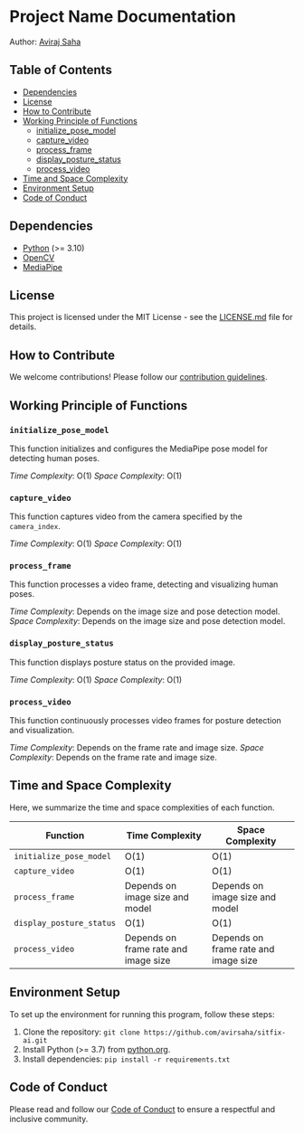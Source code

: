 # Project Name Documentation

Author: [Aviraj Saha](mailto:aviraj.saha@outlook.com)

## Table of Contents

- [Dependencies](#dependencies)
- [License](#license)
- [How to Contribute](#how-to-contribute)
- [Working Principle of Functions](#working-principle-of-functions)
  - [initialize_pose_model](#initialize_pose_model)
  - [capture_video](#capture_video)
  - [process_frame](#process_frame)
  - [display_posture_status](#display_posture_status)
  - [process_video](#process_video)
- [Time and Space Complexity](#time-and-space-complexity)
- [Environment Setup](#environment-setup)
- [Code of Conduct](#code-of-conduct)

## Dependencies

- [Python](https://www.python.org/) (>= 3.10)
- [OpenCV](https://opencv.org/)
- [MediaPipe](https://mediapipe.dev/)

## License

This project is licensed under the MIT License - see the [LICENSE.md](LICENSE.md) file for details.

## How to Contribute

We welcome contributions! Please follow our [contribution guidelines](CONTRIBUTING.md).

## Working Principle of Functions

### `initialize_pose_model`

This function initializes and configures the MediaPipe pose model for detecting human poses.

*Time Complexity*: O(1)
*Space Complexity*: O(1)

### `capture_video`

This function captures video from the camera specified by the `camera_index`.

*Time Complexity*: O(1)
*Space Complexity*: O(1)

### `process_frame`

This function processes a video frame, detecting and visualizing human poses.

*Time Complexity*: Depends on the image size and pose detection model.
*Space Complexity*: Depends on the image size and pose detection model.

### `display_posture_status`

This function displays posture status on the provided image.

*Time Complexity*: O(1)
*Space Complexity*: O(1)

### `process_video`

This function continuously processes video frames for posture detection and visualization.

*Time Complexity*: Depends on the frame rate and image size.
*Space Complexity*: Depends on the frame rate and image size.

## Time and Space Complexity

Here, we summarize the time and space complexities of each function.

| Function               | Time Complexity           | Space Complexity         |
|------------------------|---------------------------|--------------------------|
| `initialize_pose_model`| O(1)                      | O(1)                     |
| `capture_video`        | O(1)                      | O(1)                     |
| `process_frame`        | Depends on image size and model | Depends on image size and model |
| `display_posture_status`| O(1)                     | O(1)                     |
| `process_video`        | Depends on frame rate and image size | Depends on frame rate and image size |

## Environment Setup

To set up the environment for running this program, follow these steps:

1. Clone the repository: `git clone https://github.com/avirsaha/sitfix-ai.git`
2. Install Python (>= 3.7) from [python.org](https://www.python.org/).
3. Install dependencies: `pip install -r requirements.txt`

## Code of Conduct

Please read and follow our [Code of Conduct](CODE_OF_CONDUCT.md) to ensure a respectful and inclusive community.